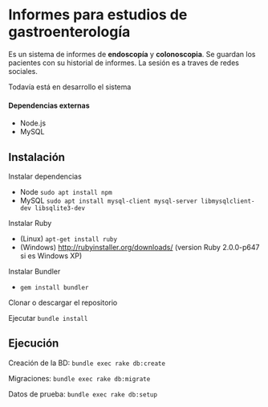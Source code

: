 # Informes para estudios de gastroenterología

Es un sistema de informes de **endoscopía** y **colonoscopia**. Se guardan los pacientes con su historial de informes. La sesión es a traves de redes sociales.

Todavía está en desarrollo el sistema

#### Dependencias externas

* Node.js
* MySQL

## Instalación

Instalar dependencias
* Node `sudo apt install npm`
* MySQL `sudo apt install mysql-client mysql-server libmysqlclient-dev libsqlite3-dev`

Instalar Ruby

* (Linux) `apt-get install ruby`
* (Windows) http://rubyinstaller.org/downloads/ (version Ruby 2.0.0-p647 si es Windows XP)

Instalar Bundler
* `gem install bundler`

Clonar o descargar el repositorio

Ejecutar `bundle install`

## Ejecución

  Creación de la BD: `bundle exec rake db:create`
  
  Migraciones: `bundle exec rake db:migrate`
  
  Datos de prueba: `bundle exec rake db:setup`

